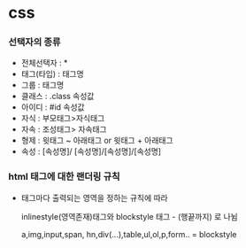 # css

### 선택자의 종류

+ 전체선택자 : *
+ 태그(타입) : 태그명
+ 그룹 : 태그명
+ 클래스 :  .class 속성값
+ 아이디 : #id 속성값
+ 자식 : 부모태그>자식태그
+ 자속 : 조성태그> 자속태그
+ 형제 :  윗태그 ~ 아래태그 or 윗태그 + 아래태그 
+ 속성 : [속성명]/ [속성명]/[속성명]/[속성명]



### html 태그에 대한 랜더링 규칙

+ 태그마다 출력되는 영역을 정하는 규칙에 따라 

  inlinestyle(영역존재)태그와 blockstyle 태그 - (행끝까지) 로 나뉨

  a,img,input,span, hn,div(...),table,ul,ol,p,form.. = blockstyle